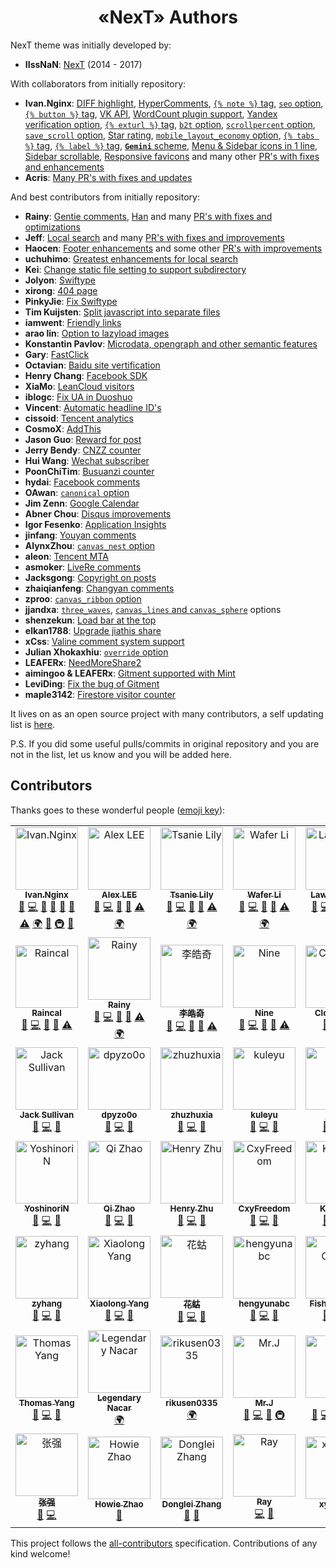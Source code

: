 # <div align="center">«NexT» Authors</div>

NexT theme was initially developed by:

- **IIssNaN**: [NexT](https://github.com/iissnan/hexo-theme-next) (2014 - 2017)

With collaborators from initially repository:

- **Ivan.Nginx**: [DIFF highlight](https://github.com/iissnan/hexo-theme-next/pull/1079),
                  [HyperComments](https://github.com/iissnan/hexo-theme-next/pull/1155),
                  [`{% note %}` tag](https://github.com/iissnan/hexo-theme-next/pull/1160),
                  [`seo` option](https://github.com/iissnan/hexo-theme-next/pull/1311),
                  [`{% button %}` tag](https://github.com/iissnan/hexo-theme-next/pull/1328),
                  [VK API](https://github.com/iissnan/hexo-theme-next/pull/1381),
                  [WordCount plugin support](https://github.com/iissnan/hexo-theme-next/pull/1381),
                  [Yandex verification option](https://github.com/iissnan/hexo-theme-next/pull/1381),
                  [`{% exturl %}` tag](https://github.com/iissnan/hexo-theme-next/pull/1438),
                  [`b2t` option](https://github.com/iissnan/hexo-theme-next/pull/1438),
                  [`scrollpercent` option](https://github.com/iissnan/hexo-theme-next/pull/1438),
                  [`save_scroll` option](https://github.com/iissnan/hexo-theme-next/pull/1574),
                  [Star rating](https://github.com/iissnan/hexo-theme-next/pull/1649),
                  [`mobile_layout_economy` option](https://github.com/iissnan/hexo-theme-next/pull/1697),
                  [`{% tabs %}` tag](https://github.com/iissnan/hexo-theme-next/pull/1697),
                  [`{% label %}` tag](https://github.com/iissnan/hexo-theme-next/pull/1697),
                  [**`Gemini`** scheme](https://github.com/iissnan/hexo-theme-next/pull/1697),
                  [Menu & Sidebar icons in 1 line](https://github.com/iissnan/hexo-theme-next/pull/1830),
                  [Sidebar scrollable](https://github.com/iissnan/hexo-theme-next/pull/1898),
                  [Responsive favicons](https://github.com/iissnan/hexo-theme-next/pull/1898)
                  and many other [PR's with fixes and enhancements](https://github.com/iissnan/hexo-theme-next/pulls?utf8=%E2%9C%93&q=is%3Apr%20author%3Aivan-nginx)
- **Acris**: [Many PR's with fixes and updates](https://github.com/iissnan/hexo-theme-next/pulls?utf8=%E2%9C%93&q=is%3Apr%20author%3AAcris)

And best contributors from initially repository:

- **Rainy**: [Gentie comments](https://github.com/iissnan/hexo-theme-next/pull/1301),
             [Han](https://github.com/iissnan/hexo-theme-next/pull/1598)
             and many [PR's with fixes and optimizations](https://github.com/iissnan/hexo-theme-next/pulls?utf8=%E2%9C%93&q=is%3Apr%20author%3Ageekrainy)
- **Jeff**: [Local search](https://github.com/iissnan/hexo-theme-next/pull/694)
            and many [PR's with fixes and improvements](https://github.com/iissnan/hexo-theme-next/pulls?utf8=%E2%9C%93&q=is%3Apr%20author%3Aflashlab)
- **Haocen**: [Footer enhancements](https://github.com/iissnan/hexo-theme-next/pull/1886)
              and some other [PR's with improvements](https://github.com/iissnan/hexo-theme-next/pulls?utf8=%E2%9C%93&q=is%3Apr%20author%3AHaocen)
- **uchuhimo**: [Greatest enhancements for local search](https://github.com/iissnan/hexo-theme-next/pulls?utf8=%E2%9C%93&q=is%3Apr%20author%3Auchuhimo)
- **Kei**: [Change static file setting to support subdirectory](https://github.com/iissnan/hexo-theme-next/pull/4)
- **Jolyon**: [Swiftype](https://github.com/iissnan/hexo-theme-next/pull/84)
- **xirong**: [404 page](https://github.com/iissnan/hexo-theme-next/pull/126)
- **PinkyJie**: [Fix Swiftype](https://github.com/iissnan/hexo-theme-next/pull/132)
- **Tim Kuijsten**: [Split javascript into separate files](https://github.com/iissnan/hexo-theme-next/pull/152)
- **iamwent**: [Friendly links](https://github.com/iissnan/hexo-theme-next/pull/250)
- **arao lin**: [Option to lazyload images](https://github.com/iissnan/hexo-theme-next/pull/269)
- **Konstantin Pavlov**: [Microdata, opengraph and other semantic features](https://github.com/iissnan/hexo-theme-next/pull/276)
- **Gary**: [FastClick](https://github.com/iissnan/hexo-theme-next/pull/324)
- **Octavian**: [Baidu site vertification](https://github.com/iissnan/hexo-theme-next/pull/367)
- **Henry Chang**: [Facebook SDK](https://github.com/iissnan/hexo-theme-next/pull/410)
- **XiaMo**: [LeanCloud visitors](https://github.com/iissnan/hexo-theme-next/pull/439)
- **iblogc**: [Fix UA in Duoshuo](https://github.com/iissnan/hexo-theme-next/pull/489)
- **Vincent**: [Automatic headline ID's](https://github.com/iissnan/hexo-theme-next/pull/588)
- **cissoid**: [Tencent analytics](https://github.com/iissnan/hexo-theme-next/pull/603)
- **CosmoX**: [AddThis](https://github.com/iissnan/hexo-theme-next/pull/660)
- **Jason Guo**: [Reward for post](https://github.com/iissnan/hexo-theme-next/pull/687)
- **Jerry Bendy**: [CNZZ counter](https://github.com/iissnan/hexo-theme-next/pull/712)
- **Hui Wang**: [Wechat subscriber](https://github.com/iissnan/hexo-theme-next/pull/788)
- **PoonChiTim**: [Busuanzi counter](https://github.com/iissnan/hexo-theme-next/pull/809)
- **hydai**: [Facebook comments](https://github.com/iissnan/hexo-theme-next/pull/925)
- **OAwan**: [`canonical` option](https://github.com/iissnan/hexo-theme-next/pull/931)
- **Jim Zenn**: [Google Calendar](https://github.com/iissnan/hexo-theme-next/pull/1167)
- **Abner Chou**: [Disqus improvements](https://github.com/iissnan/hexo-theme-next/pull/1173)
- **Igor Fesenko**: [Application Insights](https://github.com/iissnan/hexo-theme-next/pull/1257)
- **jinfang**: [Youyan comments](https://github.com/iissnan/hexo-theme-next/pull/1324)
- **AlynxZhou**: [`canvas_nest` option](https://github.com/iissnan/hexo-theme-next/pull/1327)
- **aleon**: [Tencent MTA](https://github.com/iissnan/hexo-theme-next/pull/1408)
- **asmoker**: [LiveRe comments](https://github.com/iissnan/hexo-theme-next/pull/1415)
- **Jacksgong**: [Copyright on posts](https://github.com/iissnan/hexo-theme-next/pull/1497)
- **zhaiqianfeng**: [Changyan comments](https://github.com/iissnan/hexo-theme-next/pull/1514)
- **zproo**: [`canvas_ribbon` option](https://github.com/iissnan/hexo-theme-next/pull/1565)
- **jjandxa**: [`three_waves`](https://github.com/iissnan/hexo-theme-next/pull/1534),
               [`canvas_lines` and `canvas_sphere`](https://github.com/iissnan/hexo-theme-next/pull/1595) options
- **shenzekun**: [Load bar at the top](https://github.com/iissnan/hexo-theme-next/pull/1689)
- **elkan1788**: [Upgrade jiathis share](https://github.com/iissnan/hexo-theme-next/pull/1796)
- **xCss**: [Valine comment system support](https://github.com/iissnan/hexo-theme-next/pull/1811)
- **Julian Xhokaxhiu**: [`override` option](https://github.com/iissnan/hexo-theme-next/pull/1861)
- **LEAFERx**: [NeedMoreShare2](https://github.com/iissnan/hexo-theme-next/pull/1913)
- **aimingoo & LEAFERx**: [Gitment supported with Mint](https://github.com/iissnan/hexo-theme-next/pull/1919)
- **LeviDing**: [Fix the bug of Gitment](https://github.com/iissnan/hexo-theme-next/pull/1944)
- **maple3142**: [Firestore visitor counter](https://github.com/iissnan/hexo-theme-next/pull/1978)

It lives on as an open source project with many contributors, a self updating list is [here](https://github.com/theme-next/hexo-theme-next/graphs/contributors).

P.S. If you did some useful pulls/commits in original repository and you are not in the list, let us know and you will be added here.

## Contributors

Thanks goes to these wonderful people ([emoji key](https://github.com/kentcdodds/all-contributors#emoji-key)):
<!-- ALL-CONTRIBUTORS-LIST:START - Do not remove or modify this section -->
<!-- prettier-ignore -->
<table>
  <tr>
    <td align="center"><a href="https://almostover.ru"><img src="https://avatars2.githubusercontent.com/u/16944225?v=4" width="100px;" alt="Ivan.Nginx"/><br /><sub><b>Ivan.Nginx</b></sub></a><br /><a href="https://github.com/theme-next/hexo-theme-next/issues?q=author%3Aivan-nginx" title="Bug reports">🐛</a> <a href="https://github.com/theme-next/hexo-theme-next/commits?author=ivan-nginx" title="Code">💻</a> <a href="https://github.com/theme-next/hexo-theme-next/commits?author=ivan-nginx" title="Documentation">📖</a> <a href="#ideas-ivan-nginx" title="Ideas, Planning, & Feedback">🤔</a> <a href="#blog-ivan-nginx" title="Blogposts">📝</a> <a href="#review-ivan-nginx" title="Reviewed Pull Requests">👀</a> <a href="https://github.com/theme-next/hexo-theme-next/commits?author=ivan-nginx" title="Tests">⚠️</a> <a href="#translation-ivan-nginx" title="Translation">🌍</a> <a href="#design-ivan-nginx" title="Design">🎨</a> <a href="#infra-ivan-nginx" title="Infrastructure (Hosting, Build-Tools, etc)">🚇</a> <a href="#maintenance-ivan-nginx" title="Maintenance">🚧</a></td>
    <td align="center"><a href="http://saili.science"><img src="https://avatars3.githubusercontent.com/u/8521181?v=4" width="100px;" alt="Alex LEE"/><br /><sub><b>Alex LEE</b></sub></a><br /><a href="https://github.com/theme-next/hexo-theme-next/issues?q=author%3Asli1989" title="Bug reports">🐛</a> <a href="https://github.com/theme-next/hexo-theme-next/commits?author=sli1989" title="Code">💻</a> <a href="https://github.com/theme-next/hexo-theme-next/commits?author=sli1989" title="Documentation">📖</a> <a href="#review-sli1989" title="Reviewed Pull Requests">👀</a> <a href="https://github.com/theme-next/hexo-theme-next/commits?author=sli1989" title="Tests">⚠️</a> <a href="#translation-sli1989" title="Translation">🌍</a></td>
    <td align="center"><a href="https://tsanie.us"><img src="https://avatars1.githubusercontent.com/u/980449?v=4" width="100px;" alt="Tsanie Lily"/><br /><sub><b>Tsanie Lily</b></sub></a><br /><a href="https://github.com/theme-next/hexo-theme-next/issues?q=author%3Atsanie" title="Bug reports">🐛</a> <a href="https://github.com/theme-next/hexo-theme-next/commits?author=tsanie" title="Code">💻</a> <a href="https://github.com/theme-next/hexo-theme-next/commits?author=tsanie" title="Documentation">📖</a> <a href="#review-tsanie" title="Reviewed Pull Requests">👀</a> <a href="https://github.com/theme-next/hexo-theme-next/commits?author=tsanie" title="Tests">⚠️</a> <a href="#translation-tsanie" title="Translation">🌍</a></td>
    <td align="center"><a href="https://wafer.li"><img src="https://avatars1.githubusercontent.com/u/12459199?v=4" width="100px;" alt="Wafer Li"/><br /><sub><b>Wafer Li</b></sub></a><br /><a href="https://github.com/theme-next/hexo-theme-next/issues?q=author%3Awafer-li" title="Bug reports">🐛</a> <a href="https://github.com/theme-next/hexo-theme-next/commits?author=wafer-li" title="Code">💻</a> <a href="https://github.com/theme-next/hexo-theme-next/commits?author=wafer-li" title="Documentation">📖</a> <a href="#review-wafer-li" title="Reviewed Pull Requests">👀</a> <a href="https://github.com/theme-next/hexo-theme-next/commits?author=wafer-li" title="Tests">⚠️</a> <a href="#translation-wafer-li" title="Translation">🌍</a></td>
    <td align="center"><a href="https://leaferx.online"><img src="https://avatars2.githubusercontent.com/u/20595509?v=4" width="100px;" alt="Lawrence Ye"/><br /><sub><b>Lawrence Ye</b></sub></a><br /><a href="https://github.com/theme-next/hexo-theme-next/issues?q=author%3ALEAFERx" title="Bug reports">🐛</a> <a href="https://github.com/theme-next/hexo-theme-next/commits?author=LEAFERx" title="Code">💻</a> <a href="https://github.com/theme-next/hexo-theme-next/commits?author=LEAFERx" title="Documentation">📖</a> <a href="#review-LEAFERx" title="Reviewed Pull Requests">👀</a> <a href="https://github.com/theme-next/hexo-theme-next/commits?author=LEAFERx" title="Tests">⚠️</a> <a href="#translation-LEAFERx" title="Translation">🌍</a></td>
    <td align="center"><a href="https://blog.maple3142.net/"><img src="https://avatars1.githubusercontent.com/u/9370547?v=4" width="100px;" alt="maple"/><br /><sub><b>maple</b></sub></a><br /><a href="https://github.com/theme-next/hexo-theme-next/issues?q=author%3Amaple3142" title="Bug reports">🐛</a> <a href="https://github.com/theme-next/hexo-theme-next/commits?author=maple3142" title="Code">💻</a> <a href="https://github.com/theme-next/hexo-theme-next/commits?author=maple3142" title="Documentation">📖</a> <a href="#review-maple3142" title="Reviewed Pull Requests">👀</a> <a href="https://github.com/theme-next/hexo-theme-next/commits?author=maple3142" title="Tests">⚠️</a> <a href="#translation-maple3142" title="Translation">🌍</a></td>
  </tr>
  <tr>
    <td align="center"><a href="https://raincal.com"><img src="https://avatars1.githubusercontent.com/u/6279478?v=4" width="100px;" alt="Raincal"/><br /><sub><b>Raincal</b></sub></a><br /><a href="https://github.com/theme-next/hexo-theme-next/issues?q=author%3ARaincal" title="Bug reports">🐛</a> <a href="https://github.com/theme-next/hexo-theme-next/commits?author=Raincal" title="Code">💻</a> <a href="https://github.com/theme-next/hexo-theme-next/commits?author=Raincal" title="Documentation">📖</a> <a href="#review-Raincal" title="Reviewed Pull Requests">👀</a> <a href="https://github.com/theme-next/hexo-theme-next/commits?author=Raincal" title="Tests">⚠️</a></td>
    <td align="center"><a href="https://rainylog.com"><img src="https://avatars1.githubusercontent.com/u/7333266?v=4" width="100px;" alt="Rainy"/><br /><sub><b>Rainy</b></sub></a><br /><a href="https://github.com/theme-next/hexo-theme-next/issues?q=author%3Ageekrainy" title="Bug reports">🐛</a> <a href="https://github.com/theme-next/hexo-theme-next/commits?author=geekrainy" title="Code">💻</a> <a href="https://github.com/theme-next/hexo-theme-next/commits?author=geekrainy" title="Documentation">📖</a> <a href="#review-geekrainy" title="Reviewed Pull Requests">👀</a> <a href="https://github.com/theme-next/hexo-theme-next/commits?author=geekrainy" title="Tests">⚠️</a> <a href="#translation-geekrainy" title="Translation">🌍</a></td>
    <td align="center"><a href="https://liolok.github.io/"><img src="https://avatars0.githubusercontent.com/u/34574198?v=4" width="100px;" alt="李皓奇"/><br /><sub><b>李皓奇</b></sub></a><br /><a href="https://github.com/theme-next/hexo-theme-next/issues?q=author%3Aliolok" title="Bug reports">🐛</a> <a href="https://github.com/theme-next/hexo-theme-next/commits?author=liolok" title="Code">💻</a> <a href="https://github.com/theme-next/hexo-theme-next/commits?author=liolok" title="Documentation">📖</a> <a href="#review-liolok" title="Reviewed Pull Requests">👀</a> <a href="https://github.com/theme-next/hexo-theme-next/commits?author=liolok" title="Tests">⚠️</a></td>
    <td align="center"><a href="http://ioliu.cn"><img src="https://avatars2.githubusercontent.com/u/10877162?v=4" width="100px;" alt="Nine"/><br /><sub><b>Nine</b></sub></a><br /><a href="https://github.com/theme-next/hexo-theme-next/issues?q=author%3AxCss" title="Bug reports">🐛</a> <a href="https://github.com/theme-next/hexo-theme-next/commits?author=xCss" title="Code">💻</a> <a href="https://github.com/theme-next/hexo-theme-next/commits?author=xCss" title="Documentation">📖</a> <a href="#review-xCss" title="Reviewed Pull Requests">👀</a> <a href="https://github.com/theme-next/hexo-theme-next/commits?author=xCss" title="Tests">⚠️</a></td>
    <td align="center"><a href="https://github.com/jackey8616"><img src="https://avatars0.githubusercontent.com/u/12930377?v=4" width="100px;" alt="Clooooode"/><br /><sub><b>Clooooode</b></sub></a><br /><a href="https://github.com/theme-next/hexo-theme-next/issues?q=author%3Ajackey8616" title="Bug reports">🐛</a> <a href="https://github.com/theme-next/hexo-theme-next/commits?author=jackey8616" title="Code">💻</a> <a href="https://github.com/theme-next/hexo-theme-next/commits?author=jackey8616" title="Documentation">📖</a></td>
    <td align="center"><a href="https://github.com/xu-song"><img src="https://avatars3.githubusercontent.com/u/13825126?v=4" width="100px;" alt="Xu Song"/><br /><sub><b>Xu Song</b></sub></a><br /><a href="https://github.com/theme-next/hexo-theme-next/issues?q=author%3Axu-song" title="Bug reports">🐛</a> <a href="https://github.com/theme-next/hexo-theme-next/commits?author=xu-song" title="Code">💻</a> <a href="https://github.com/theme-next/hexo-theme-next/commits?author=xu-song" title="Documentation">📖</a></td>
  </tr>
  <tr>
    <td align="center"><a href="https://github.com/HuntedCodes"><img src="https://avatars3.githubusercontent.com/u/10931391?v=4" width="100px;" alt="Jack Sullivan"/><br /><sub><b>Jack Sullivan</b></sub></a><br /><a href="https://github.com/theme-next/hexo-theme-next/issues?q=author%3AHuntedCodes" title="Bug reports">🐛</a> <a href="https://github.com/theme-next/hexo-theme-next/commits?author=HuntedCodes" title="Code">💻</a> <a href="https://github.com/theme-next/hexo-theme-next/commits?author=HuntedCodes" title="Documentation">📖</a></td>
    <td align="center"><a href="https://github.com/dpyzo0o"><img src="https://avatars1.githubusercontent.com/u/24768249?v=4" width="100px;" alt="dpyzo0o"/><br /><sub><b>dpyzo0o</b></sub></a><br /><a href="https://github.com/theme-next/hexo-theme-next/issues?q=author%3Adpyzo0o" title="Bug reports">🐛</a> <a href="https://github.com/theme-next/hexo-theme-next/commits?author=dpyzo0o" title="Code">💻</a> <a href="https://github.com/theme-next/hexo-theme-next/commits?author=dpyzo0o" title="Documentation">📖</a></td>
    <td align="center"><a href="http://zhuzhuyule.com"><img src="https://avatars1.githubusercontent.com/u/11242146?v=4" width="100px;" alt="zhuzhuxia"/><br /><sub><b>zhuzhuxia</b></sub></a><br /><a href="https://github.com/theme-next/hexo-theme-next/issues?q=author%3Azhuzhuyule" title="Bug reports">🐛</a> <a href="https://github.com/theme-next/hexo-theme-next/commits?author=zhuzhuyule" title="Code">💻</a> <a href="https://github.com/theme-next/hexo-theme-next/commits?author=zhuzhuyule" title="Documentation">📖</a></td>
    <td align="center"><a href="https://kuleyu-hugo.netlify.com/"><img src="https://avatars0.githubusercontent.com/u/25771340?v=4" width="100px;" alt="kuleyu"/><br /><sub><b>kuleyu</b></sub></a><br /><a href="https://github.com/theme-next/hexo-theme-next/issues?q=author%3Akuleyu" title="Bug reports">🐛</a> <a href="https://github.com/theme-next/hexo-theme-next/commits?author=kuleyu" title="Code">💻</a> <a href="https://github.com/theme-next/hexo-theme-next/commits?author=kuleyu" title="Documentation">📖</a></td>
    <td align="center"><a href="http://jdhao.github.io"><img src="https://avatars2.githubusercontent.com/u/16662357?v=4" width="100px;" alt="jdhao"/><br /><sub><b>jdhao</b></sub></a><br /><a href="https://github.com/theme-next/hexo-theme-next/issues?q=author%3Ajdhao" title="Bug reports">🐛</a> <a href="https://github.com/theme-next/hexo-theme-next/commits?author=jdhao" title="Code">💻</a> <a href="https://github.com/theme-next/hexo-theme-next/commits?author=jdhao" title="Documentation">📖</a></td>
    <td align="center"><a href="http://www.albertgao.xyz"><img src="https://avatars1.githubusercontent.com/u/18282328?v=4" width="100px;" alt="AlbertGao"/><br /><sub><b>AlbertGao</b></sub></a><br /><a href="https://github.com/theme-next/hexo-theme-next/issues?q=author%3AAlbert-Gao" title="Bug reports">🐛</a> <a href="https://github.com/theme-next/hexo-theme-next/commits?author=Albert-Gao" title="Code">💻</a> <a href="https://github.com/theme-next/hexo-theme-next/commits?author=Albert-Gao" title="Documentation">📖</a></td>
  </tr>
  <tr>
    <td align="center"><a href="https://yoshinorin.net/"><img src="https://avatars0.githubusercontent.com/u/11273093?v=4" width="100px;" alt="YoshinoriN"/><br /><sub><b>YoshinoriN</b></sub></a><br /><a href="https://github.com/theme-next/hexo-theme-next/issues?q=author%3AYoshinoriN" title="Bug reports">🐛</a> <a href="https://github.com/theme-next/hexo-theme-next/commits?author=YoshinoriN" title="Code">💻</a> <a href="https://github.com/theme-next/hexo-theme-next/commits?author=YoshinoriN" title="Documentation">📖</a></td>
    <td align="center"><a href="https://zhaoqi99.github.io/"><img src="https://avatars3.githubusercontent.com/u/25344334?v=4" width="100px;" alt="Qi Zhao"/><br /><sub><b>Qi Zhao</b></sub></a><br /><a href="https://github.com/theme-next/hexo-theme-next/issues?q=author%3AZhaoQi99" title="Bug reports">🐛</a> <a href="https://github.com/theme-next/hexo-theme-next/commits?author=ZhaoQi99" title="Code">💻</a> <a href="https://github.com/theme-next/hexo-theme-next/commits?author=ZhaoQi99" title="Documentation">📖</a></td>
    <td align="center"><a href="https://changchen.me/"><img src="https://avatars2.githubusercontent.com/u/6239652?v=4" width="100px;" alt="Henry Zhu"/><br /><sub><b>Henry Zhu</b></sub></a><br /><a href="https://github.com/theme-next/hexo-theme-next/issues?q=author%3Adaya0576" title="Bug reports">🐛</a> <a href="https://github.com/theme-next/hexo-theme-next/commits?author=daya0576" title="Code">💻</a> <a href="https://github.com/theme-next/hexo-theme-next/commits?author=daya0576" title="Documentation">📖</a></td>
    <td align="center"><a href="https://github.com/cxyfreedom"><img src="https://avatars1.githubusercontent.com/u/8132652?v=4" width="100px;" alt="CxyFreedom"/><br /><sub><b>CxyFreedom</b></sub></a><br /><a href="https://github.com/theme-next/hexo-theme-next/issues?q=author%3Acxyfreedom" title="Bug reports">🐛</a> <a href="https://github.com/theme-next/hexo-theme-next/commits?author=cxyfreedom" title="Code">💻</a> <a href="https://github.com/theme-next/hexo-theme-next/commits?author=cxyfreedom" title="Documentation">📖</a></td>
    <td align="center"><a href="https://kaitohh.com/"><img src="https://avatars1.githubusercontent.com/u/13927774?v=4" width="100px;" alt="KaitoHH"/><br /><sub><b>KaitoHH</b></sub></a><br /><a href="https://github.com/theme-next/hexo-theme-next/issues?q=author%3AKaitoHH" title="Bug reports">🐛</a> <a href="https://github.com/theme-next/hexo-theme-next/commits?author=KaitoHH" title="Code">💻</a> <a href="https://github.com/theme-next/hexo-theme-next/commits?author=KaitoHH" title="Documentation">📖</a></td>
    <td align="center"><a href="http://www.zhaojun.im"><img src="https://avatars2.githubusercontent.com/u/35387985?v=4" width="100px;" alt="赵俊"/><br /><sub><b>赵俊</b></sub></a><br /><a href="https://github.com/theme-next/hexo-theme-next/issues?q=author%3Azhaojun1998" title="Bug reports">🐛</a> <a href="https://github.com/theme-next/hexo-theme-next/commits?author=zhaojun1998" title="Code">💻</a> <a href="https://github.com/theme-next/hexo-theme-next/commits?author=zhaojun1998" title="Documentation">📖</a></td>
  </tr>
  <tr>
    <td align="center"><a href="https://github.com/izyhang"><img src="https://avatars2.githubusercontent.com/u/13059924?v=4" width="100px;" alt="zyhang"/><br /><sub><b>zyhang</b></sub></a><br /><a href="https://github.com/theme-next/hexo-theme-next/issues?q=author%3Aizyhang" title="Bug reports">🐛</a> <a href="https://github.com/theme-next/hexo-theme-next/commits?author=izyhang" title="Code">💻</a> <a href="https://github.com/theme-next/hexo-theme-next/commits?author=izyhang" title="Documentation">📖</a></td>
    <td align="center"><a href="https://xiaolony.github.io"><img src="https://avatars2.githubusercontent.com/u/18529307?v=4" width="100px;" alt="Xiaolong Yang"/><br /><sub><b>Xiaolong Yang</b></sub></a><br /><a href="https://github.com/theme-next/hexo-theme-next/issues?q=author%3AXiaolonY" title="Bug reports">🐛</a> <a href="https://github.com/theme-next/hexo-theme-next/commits?author=XiaolonY" title="Code">💻</a> <a href="https://github.com/theme-next/hexo-theme-next/commits?author=XiaolonY" title="Documentation">📖</a></td>
    <td align="center"><a href="https://github.com/yzca"><img src="https://avatars1.githubusercontent.com/u/15226118?v=4" width="100px;" alt="花蛄"/><br /><sub><b>花蛄</b></sub></a><br /><a href="https://github.com/theme-next/hexo-theme-next/issues?q=author%3Ayzca" title="Bug reports">🐛</a> <a href="https://github.com/theme-next/hexo-theme-next/commits?author=yzca" title="Code">💻</a> <a href="https://github.com/theme-next/hexo-theme-next/commits?author=yzca" title="Documentation">📖</a></td>
    <td align="center"><a href="http://hengyunabc.github.io/"><img src="https://avatars2.githubusercontent.com/u/1683936?v=4" width="100px;" alt="hengyunabc"/><br /><sub><b>hengyunabc</b></sub></a><br /><a href="https://github.com/theme-next/hexo-theme-next/issues?q=author%3Ahengyunabc" title="Bug reports">🐛</a> <a href="https://github.com/theme-next/hexo-theme-next/commits?author=hengyunabc" title="Code">💻</a> <a href="https://github.com/theme-next/hexo-theme-next/commits?author=hengyunabc" title="Documentation">📖</a></td>
    <td align="center"><a href="http://bluefisher.github.io"><img src="https://avatars2.githubusercontent.com/u/6104460?v=4" width="100px;" alt="Fisher Chang"/><br /><sub><b>Fisher Chang</b></sub></a><br /><a href="https://github.com/theme-next/hexo-theme-next/issues?q=author%3ABlueFisher" title="Bug reports">🐛</a> <a href="https://github.com/theme-next/hexo-theme-next/commits?author=BlueFisher" title="Code">💻</a> <a href="https://github.com/theme-next/hexo-theme-next/commits?author=BlueFisher" title="Documentation">📖</a></td>
    <td align="center"><a href="http://chansonshen.com/"><img src="https://avatars2.githubusercontent.com/u/4521477?v=4" width="100px;" alt="Chanson Shen"/><br /><sub><b>Chanson Shen</b></sub></a><br /><a href="https://github.com/theme-next/hexo-theme-next/issues?q=author%3Ashenchsh" title="Bug reports">🐛</a> <a href="https://github.com/theme-next/hexo-theme-next/commits?author=shenchsh" title="Code">💻</a> <a href="https://github.com/theme-next/hexo-theme-next/commits?author=shenchsh" title="Documentation">📖</a></td>
  </tr>
  <tr>
    <td align="center"><a href="http://ywjno.com"><img src="https://avatars2.githubusercontent.com/u/842383?v=4" width="100px;" alt="Thomas Yang"/><br /><sub><b>Thomas Yang</b></sub></a><br /><a href="https://github.com/theme-next/hexo-theme-next/issues?q=author%3Aywjno" title="Bug reports">🐛</a> <a href="https://github.com/theme-next/hexo-theme-next/commits?author=ywjno" title="Code">💻</a> <a href="https://github.com/theme-next/hexo-theme-next/commits?author=ywjno" title="Documentation">📖</a></td>
    <td align="center"><a href="http://legendarynacar.github.io"><img src="https://avatars3.githubusercontent.com/u/8149261?v=4" width="100px;" alt="Legendary Nacar"/><br /><sub><b>Legendary Nacar</b></sub></a><br /><a href="#translation-legendarynacar" title="Translation">🌍</a></td>
    <td align="center"><a href="https://github.com/Rikusen0335"><img src="https://avatars0.githubusercontent.com/u/19174234?v=4" width="100px;" alt="rikusen0335"/><br /><sub><b>rikusen0335</b></sub></a><br /><a href="#translation-Rikusen0335" title="Translation">🌍</a></td>
    <td align="center"><a href="https://www.dnocm.com"><img src="https://avatars3.githubusercontent.com/u/15902347?v=4" width="100px;" alt="Mr.J"/><br /><sub><b>Mr.J</b></sub></a><br /><a href="https://github.com/theme-next/hexo-theme-next/issues?q=author%3AJiangTJ" title="Bug reports">🐛</a> <a href="https://github.com/theme-next/hexo-theme-next/commits?author=JiangTJ" title="Code">💻</a> <a href="https://github.com/theme-next/hexo-theme-next/commits?author=JiangTJ" title="Documentation">📖</a> <a href="#infra-JiangTJ" title="Infrastructure (Hosting, Build-Tools, etc)">🚇</a></td>
    <td align="center"><a href="https://1v9.im"><img src="https://avatars3.githubusercontent.com/u/29083921?v=4" width="100px;" alt="1v9"/><br /><sub><b>1v9</b></sub></a><br /><a href="https://github.com/theme-next/hexo-theme-next/issues?q=author%3A1v9" title="Bug reports">🐛</a> <a href="https://github.com/theme-next/hexo-theme-next/commits?author=1v9" title="Code">💻</a> <a href="https://github.com/theme-next/hexo-theme-next/commits?author=1v9" title="Documentation">📖</a> <a href="#translation-1v9" title="Translation">🌍</a> <a href="#review-1v9" title="Reviewed Pull Requests">👀</a></td>
    <td align="center"><a href="https://zhangshuqiao.org"><img src="https://avatars1.githubusercontent.com/u/16272760?v=4" width="100px;" alt="Mimi"/><br /><sub><b>Mimi</b></sub></a><br /><a href="https://github.com/theme-next/hexo-theme-next/issues?q=author%3Astevenjoezhang" title="Bug reports">🐛</a> <a href="https://github.com/theme-next/hexo-theme-next/commits?author=stevenjoezhang" title="Code">💻</a> <a href="https://github.com/theme-next/hexo-theme-next/commits?author=stevenjoezhang" title="Documentation">📖</a> <a href="#review-stevenjoezhang" title="Reviewed Pull Requests">👀</a> <a href="#translation-stevenjoezhang" title="Translation">🌍</a></td>
  </tr>
  <tr>
    <td align="center"><a href="https://i-m.dev"><img src="https://avatars2.githubusercontent.com/u/17429111?v=4" width="100px;" alt="张强"/><br /><sub><b>张强</b></sub></a><br /><a href="https://github.com/theme-next/hexo-theme-next/issues?q=author%3Azq-97" title="Bug reports">🐛</a> <a href="https://github.com/theme-next/hexo-theme-next/commits?author=zq-97" title="Code">💻</a></td>
    <td align="center"><a href="http://www.howiezhao.com"><img src="https://avatars2.githubusercontent.com/u/16129206?v=4" width="100px;" alt="Howie Zhao"/><br /><sub><b>Howie Zhao</b></sub></a><br /><a href="https://github.com/theme-next/hexo-theme-next/commits?author=howiezhao" title="Documentation">📖</a></td>
    <td align="center"><a href="http://dlzhang.com"><img src="https://avatars1.githubusercontent.com/u/19180725?v=4" width="100px;" alt="Donglei Zhang"/><br /><sub><b>Donglei Zhang</b></sub></a><br /><a href="https://github.com/theme-next/hexo-theme-next/commits?author=lei2rock" title="Documentation">📖</a> <a href="https://github.com/theme-next/hexo-theme-next/issues?q=author%3Alei2rock" title="Bug reports">🐛</a></td>
    <td align="center"><a href="https://hsiangfeng.github.io/"><img src="https://avatars2.githubusercontent.com/u/19990752?v=4" width="100px;" alt="Ray"/><br /><sub><b>Ray</b></sub></a><br /><a href="https://github.com/theme-next/hexo-theme-next/commits?author=hsiangfeng" title="Code">💻</a> <a href="https://github.com/theme-next/hexo-theme-next/issues?q=author%3Ahsiangfeng" title="Bug reports">🐛</a></td>
    <td align="center"><a href="https://xyyuchn.github.io/"><img src="https://avatars3.githubusercontent.com/u/46118157?v=4" width="100px;" alt="xyyuchn"/><br /><sub><b>xyyuchn</b></sub></a><br /><a href="https://github.com/theme-next/hexo-theme-next/commits?author=xyyuchn" title="Documentation">📖</a></td>
    <td align="center"><a href="http://maples7.com/"><img src="https://avatars0.githubusercontent.com/u/9960982?v=4" width="100px;" alt="Maples7"/><br /><sub><b>Maples7</b></sub></a><br /><a href="https://github.com/theme-next/hexo-theme-next/commits?author=Maples7" title="Code">💻</a> <a href="https://github.com/theme-next/hexo-theme-next/issues?q=author%3AMaples7" title="Bug reports">🐛</a></td>
  </tr>
</table>

<!-- ALL-CONTRIBUTORS-LIST:END -->

This project follows the [all-contributors](https://github.com/kentcdodds/all-contributors) specification. Contributions of any kind welcome!
